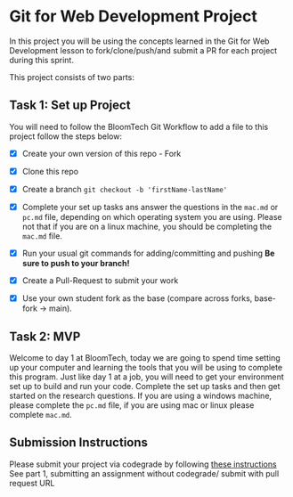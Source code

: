 # Git for Web Development Project
In this project you will be using the concepts learned in the Git for Web Development lesson to fork/clone/push/and submit a PR for each project during this sprint.

This project consists of two parts:

## Task 1: Set up Project
You will need to follow the BloomTech Git Workflow to add a file to this project follow the steps below:

- [x] Create your own version of this repo - Fork
- [x] Clone this repo
- [x] Create a branch `git checkout -b 'firstName-lastName'`
- [x] Complete your set up tasks ans answer the questions in the `mac.md` or `pc.md` file, depending on which operating system you are using. Please not that if you are on a linux machine, you should be completing the `mac.md` file.
- [x] Run your usual git commands for adding/committing and pushing **Be sure to push to your branch!**
- [x] Create a Pull-Request to submit your work
- [x] Use your own student fork as the base (compare across forks, base-fork -> main).


## Task 2: MVP

Welcome to day 1 at BloomTech, today we are going to spend time setting up your computer and learning the tools that you will be using to complete this program. Just like day 1 at a job, you will need to get your environment set up to build and run your code. Complete the set up tasks and then get started on the research questions. If you are using a windows machine, please complete the `pc.md` file, if you are using mac or linux please complete `mac.md`.

## Submission Instructions 

Please submit your project via codegrade by following [these instructions](https://bloomtech.notion.site/BloomTech-Git-Flow-Step-by-step-269f68ae3bf64eb689a8328715a179f9) See part 1, submitting an assignment without codegrade/ submit with pull request URL
